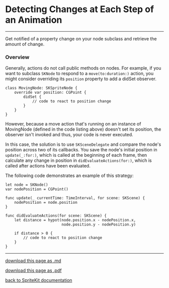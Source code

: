 # Detecting Changes at Each Step of an Animation

----------------------------

Get notified of a property change on your node subclass and retrieve the amount of change.

### Overview

Generally, actions do not call public methods on nodes. For example, if you want to subclass `SKNode` to respond to a `move(to:duration:)` action, you might consider overriding its `position` property to add a didSet observer.

```
class MovingNode: SKSpriteNode {
    override var position: CGPoint {
        didSet {
            // code to react to position change
        }
    }
}
```

However, because a move action that's running on an instance of MovingNode (defined in the code listing above) doesn't set its position, the observer isn't invoked and thus, your code is never executed.

In this case, the solution is to use `SKSceneDelegate` and compare the node's position across two of its callbacks. You save the node's initial position in `update(_:for:)`, which is called at the beginning of each frame, then calculate any change in position in `didEvaluateActions(for:)`, which is called after actions have been evaluated.

The following code demonstrates an example of this strategy:

```
let node = SKNode()
var nodePosition = CGPoint()
     
func update(_ currentTime: TimeInterval, for scene: SKScene) {
    nodePosition = node.position
}
     
func didEvaluateActions(for scene: SKScene) {
    let distance = hypot(node.position.x - nodePosition.x,
                         node.position.y - nodePosition.y)
    
    if distance > 0 {
        // code to react to position change
    }
}
```

--------------------------

[download this page as .md](https://raw.githubusercontent.com/retrokid/retrokid.github.io/master/tech_notes/spritekit_documentation/063-skaction-detecting-changes-at-each-step-of-an-animation.md)

[download this page as .pdf](https://github.com/retrokid/retrokid.github.io/raw/master/tech_notes/spritekit_documentation/063-skaction-detecting-changes-at-each-step-of-an-animation.pdf)

[back to SpriteKit documentation](./spritekit-documentation)

